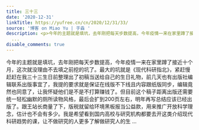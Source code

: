```yaml
---
title: 三十三
date: '2020-12-31'
linkTitle: https://yufree.cn/cn/2020/12/31/33/
source: '博客 on Miao Yu | 于淼 '
description: <p>今年的主题就是填坑，去年刚把每天步数提高，今年疫情一来在家里蹲了接近十个月，这次就没理由不去填之前挖的坑了。最大的坑就是《现代科研指北》，紧赶慢赶赶在我三十三生日前整理出了初稿当送给自己的生日礼物，前几天也有出版社编辑联系出版事宜了，我提的要求就是保证在线版不下线且内容跟纸版同步，编辑竟然也同意了，让我怀疑他们是不是不打算赚钱了。但目前这个稿子距离出版还需要统一轻松幽默的厕所读物风格，最后会扩到200页左右，明年再写总结应该已经出版了。跟王站长商量了下，版税就留给环境黑板报当公益款，用来推广开放科学理念，估计也不会有多少。我是希望看到国内高校与研究机构都要去开这类介绍现代科研趋势的课，让不做研究的人更多了解做研究人的生
  ...
disable_comments: true
---
```

<p>今年的主题就是填坑，去年刚把每天步数提高，今年疫情一来在家里蹲了接近十个月，这次就没理由不去填之前挖的坑了。最大的坑就是《现代科研指北》，紧赶慢赶赶在我三十三生日前整理出了初稿当送给自己的生日礼物，前几天也有出版社编辑联系出版事宜了，我提的要求就是保证在线版不下线且内容跟纸版同步，编辑竟然也同意了，让我怀疑他们是不是不打算赚钱了。但目前这个稿子距离出版还需要统一轻松幽默的厕所读物风格，最后会扩到200页左右，明年再写总结应该已经出版了。跟王站长商量了下，版税就留给环境黑板报当公益款，用来推广开放科学理念，估计也不会有多少。我是希望看到国内高校与研究机构都要去开这类介绍现代科研趋势的课，让不做研究的人更多了解做研究人的生 ...